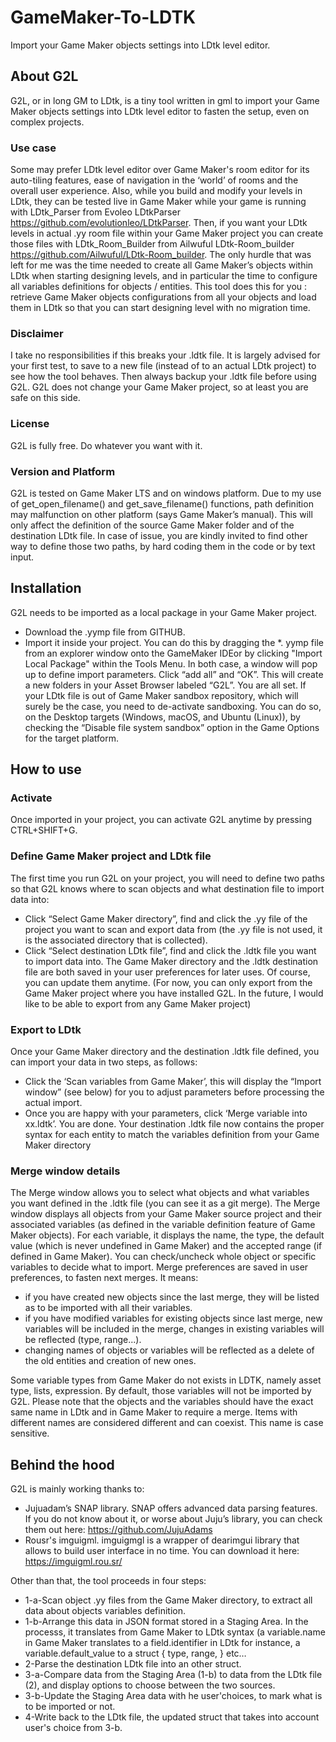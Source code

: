 # GameMaker-To-LDTK
Import your Game Maker objects settings into LDtk level editor.

## About G2L
G2L, or in long GM to LDtk, is a tiny tool written in gml to import your Game Maker objects settings into LDtk level editor to fasten the setup, even on complex projects.

### Use case
Some may prefer LDtk level editor over Game Maker's room editor for its auto-tiling features, ease of navigation in the ‘world’ of rooms and the overall user experience. Also, while you build and modify your levels in LDtk, they can be tested live in Game Maker while your game is running with LDtk_Parser from Evoleo LDtkParser https://github.com/evolutionleo/LDtkParser. Then, if you want your LDtk levels in actual .yy room file within your Game Maker project you can create those files  with LDtk_Room_Builder from Ailwuful LDtk-Room_builder https://github.com/Ailwuful/LDtk-Room_builder. 
The only hurdle that was left for me was the time needed to create all Game Maker’s objects within LDtk when starting designing levels, and in particular the time to configure all variables definitions for objects / entities. This tool does this for you : retrieve Game Maker objects configurations from all your objects and load them in LDtk so that you can start designing level with no migration time.

### Disclaimer
I take no responsibilities if this breaks your .ldtk file. 
It is largely advised for your first test, to save to a new file (instead of to an actual LDtk project) to see how the tool behaves. Then always backup your .ldtk file before using G2L.
G2L does not change your Game Maker project, so at least you are safe on this side.

### License
G2L is fully free. Do whatever you want with it.

### Version and Platform
G2L is tested on Game Maker LTS and on windows platform.
Due to my use of get_open_filename() and get_save_filename() functions, path definition may malfunction on other platform (says Game Maker’s manual). This will only affect the definition of the source Game Maker folder and of the destination LDtk file. In case of issue, you are kindly invited to find other way to define those two paths, by hard coding them in the code or by text input.

## Installation
G2L needs to be imported as a local package in your Game Maker project.
-	Download the .yymp file from GITHUB.
-	Import it inside your project. You can do this by dragging the *. yymp file from an explorer window onto the GameMaker IDEor by clicking "Import Local Package" within the Tools Menu. In both case, a window will pop up to define import parameters. Click “add all” and “OK”. This will create a new folders in your Asset Browser labeled “G2L”. You are all set.
If your LDtk file is out of Game Maker sandbox repository, which will surely be the case, you need to de-activate sandboxing. You can do so, on the Desktop targets (Windows, macOS, and Ubuntu (Linux)), by checking the “Disable file system sandbox” option in the Game Options for the target platform.

## How to use
### Activate
Once imported in your project, you can activate G2L anytime by pressing CTRL+SHIFT+G.

### Define Game Maker project and LDtk file
The first time you run G2L on your project, you will need to define two paths so that G2L knows where to scan objects and what destination file to import data into:
-	Click “Select Game Maker directory”, find and click the .yy file of the project you want to scan and export data from (the .yy file is not used, it is the associated directory that is collected).
-	Click “Select destination LDtk file”, find and click the .ldtk file you want to import data into.
The Game Maker directory and the .ldtk destination file are both saved in your user preferences for later uses. Of course, you can update them anytime.
(For now, you can only export from the Game Maker project where you have installed G2L. In the future, I would like to be able to export from any Game Maker project)

### Export to LDtk
Once your Game Maker directory and the destination .ldtk file defined, you can import your data in two steps, as follows:
-	Click the ‘Scan variables from Game Maker’, this will display the “Import window” (see below) for you to adjust parameters before processing the actual import.
-	Once you are happy with your parameters,  click ‘Merge variable into xx.ldtk’.
You are done. Your destination .ldtk file now contains the proper syntax for each entity to match the variables definition from your Game Maker directory

### Merge window details
The Merge window allows you to select what objects and what variables you want defined in the .ldtk file (you can see it as a git merge). 
The Merge window displays all objects from your Game Maker source project and their associated variables (as defined in the variable definition feature of Game Maker objects). For each variable, it displays the name, the type, the default value (which is never undefined in Game Maker) and the accepted range (if defined in Game Maker). You can check/uncheck whole object or specific variables to decide what to import.
Merge preferences are saved in user preferences, to fasten next merges.
It means:
-	if you have created new objects since the last merge, they will be listed as to be imported with all their variables.
-	if you have modified variables for existing objects since last merge, new variables will be included in the merge, changes in existing variables will be reflected (type, range...).
-	changing names of objects or variables will be reflected as a delete of the old entities and creation of new ones.

Some variable types from Game Maker do not exists in LDTK, namely asset type, lists, expression. By default, those variables will not be imported by G2L.
Please note that the objects and the variables should have the exact same name in LDtk and in Game Maker to require a merge. Items with different names are considered different and can coexist. This name is case sensitive.


## Behind the hood
G2L is mainly working thanks to:
-	Jujuadam’s SNAP library. SNAP offers advanced data parsing features. If you do not know about it, or worse about Juju’s library, you can check them out here: https://github.com/JujuAdams
-	Rousr's imguigml. imguigmgl is a wrapper of dearimgui library that allows to build user interface in no time. You can download it here: https://imguigml.rou.sr/

Other than that, the tool proceeds in four steps:
-	1-a-Scan object .yy files from the Game Maker directory, to extract all data about objects variables definition. 
-	1-b-Arrange this data in JSON format stored in a Staging Area. In the processs, it translates from Game Maker to LDtk syntax (a variable.name in Game Maker translates to a field.identifier in LDtk for instance, a variable.default_value to a struct { type, range, } etc…
-	2-Parse the destination LDtk file into an other struct.
-	3-a-Compare data from the Staging Area (1-b) to data from the LDtk file (2), and display options to choose between the two sources. 
-	3-b-Update the Staging Area data with he user'choices, to mark what is to be imported or not. 
-	4-Write back to the LDtk file, the updated struct that takes into account user's choice from 3-b.
